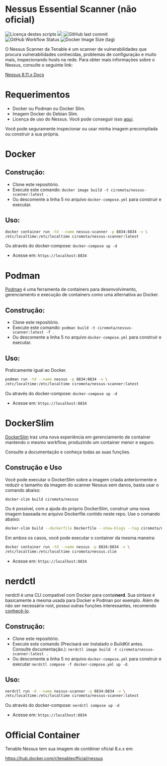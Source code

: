 # Nessus Essential Scanner (não oficial)
<img src="https://img.shields.io/badge/Licença-GPLv3-blue.svg?style=for-the-badge" title="Licença destes scripts"> <img src="https://img.shields.io/badge/Docker-2CA5E0?style=for-the-badge&logo=docker&logoColor=white"> <img alt="GitHub last commit" src="https://img.shields.io/github/last-commit/ciro-mota/nessus-scanner?style=for-the-badge"> <img alt="GitHub Workflow Status" src="https://img.shields.io/github/workflow/status/ciro-mota/nessus-scanner/Docker%20Nessus-Scanner%20CI?style=for-the-badge"> <img alt="Docker Image Size (tag)" src="https://img.shields.io/docker/image-size/ciromota/nessus-scanner/latest?style=for-the-badge">

O Nessus Scanner da Tenable é um scanner de vulnerabilidades que procura vulnerabilidades conhecidas, problemas de configuração e muito mais, inspecionando hosts na rede. Para obter mais informações sobre o Nessus, consulte o seguinte link:

[Nessus 8.11.x Docs](https://docs.tenable.com/nessus/Content/GettingStarted.htm)

# Requerimentos

- Docker ou Podman ou Docker Slim.
- Imagem Docker do Debian Slim.
- Licença de uso do Nessus. Você pode conseguir isso [aqui](https://www.tenable.com/products/nessus/activation-code).

Você pode seguramente inspecionar ou usar minha imagem precompilada ou construir a sua própria.

# Docker
## Construção:

- Clone este repositório.
- Execute este comando: `docker image build -t ciromota/nessus-scanner:latest .`
- Ou descomente a linha 5 no arquivo `docker-compose.yml` para construir e executar.

## Uso:

```bash
docker container run -td --name nessus-scanner -p 8834:8834 -v \
/etc/localtime:/etc/localtime ciromota/nessus-scanner:latest
```
Ou através do docker-compose: `docker-compose up -d`

- Acesse em: `https://localhost:8834`

# Podman

[Podman](https://podman.io/) é uma ferramenta de containers para desenvolvimento, gerenciamento e execução de containers como uma alternativa ao Docker.

## Construção:

- Clone este repositório.
- Execute este comando: `podman build -t ciromota/nessus-scanner:latest -f .`
- Ou descomente a linha 5 no arquivo `docker-compose.yml` para construir e executar.

## Uso:

Praticamente igual ao Docker.

```bash
podman run -td --name nessus -p 8834:8834 -v \
/etc/localtime:/etc/localtime ciromota/nessus-scanner:latest
```
Ou através do docker-compose: `docker-compose up -d`

- Acesse em: `https://localhost:8834`

# DockerSlim

[DockerSlim](https://github.com/docker-slim/docker-slim) traz uma nova experiência em gerenciamento de container mantendo o mesmo workflow, produzindo um container menor e seguro.

Consulte a documentação e conheça todas as suas funções.

## Construção e Uso

Você pode executar o DockerSlim sobre a imagem criada anteriormente e reduzir o tamanho da imagem do scanner Nessus sem danos, basta usar o comando abaixo:

```bash
docker-slim build ciromota/nessus
```

Ou é possível, com a ajuda do próprio DockerSlim, construir uma nova imagem baseada no arquivo Dockerfile contido neste repo. Use o comando abaixo:

```bash
docker-slim build --dockerfile Dockerfile --show-blogs --tag ciromota/nessus.slim .
```

Em ambos os casos, você pode executar o container da mesma maneira:

```bash
docker container run -td --name nessus -p 8834:8834 -v \
/etc/localtime:/etc/localtime ciromota/nessus.slim
```
- Acesse em: `https://localhost:8834`
# nerdctl

nerdctl é uma CLI compatível com Docker para contai**nerd**. Sua sintaxe é basicamente a mesma usada para Docker e Podman por exemplo. Além de não ser necessário root, possui outras funções interessantes, recomendo [conhecê-lo](https://github.com/containerd/nerdctl).

## Construção:

- Clone este repositório.
- Execute este comando (Precisará ser instalado o BuildKit antes. Consulte documentação.): `nerdctl image build -t ciromota/nessus-scanner:latest .`
- Ou descomente a linha 5 no arquivo `docker-compose.yml` para construir e executar `nerdctl compose -f docker-compose.yml up -d`.

## Uso:

```bash
nerdctl run -d --name nessus-scanner -p 8834:8834 -v \
/etc/localtime:/etc/localtime ciromota/nessus-scanner:latest
```
Ou através do docker-compose: `nerdctl compose up -d`

- Acesse em: `https://localhost:8834`

# Official Container

Tenable Nessus tem sua imagem de contêiner oficial 8.x.x em:

https://hub.docker.com/r/tenableofficial/nessus